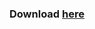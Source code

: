 ### Download [here](https://github.com/yewyewXD/tailwind-moralis-nextjs-12/blob/main/starter-pack.zip)
